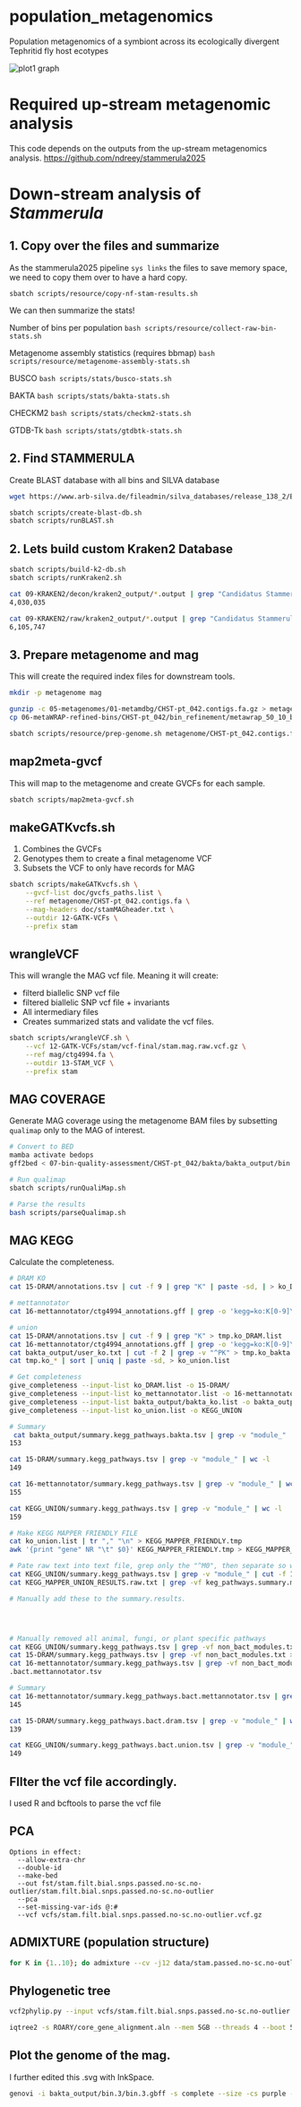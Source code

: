 # population_metagenomics
Population metagenomics of a symbiont across its ecologically divergent Tephritid fly host ecotypes

![plot1 graph](https://raw.githubusercontent.com/ndreey/population_metagenomics/b3e2d0558e14feb6fdfba23445aa94a704558541/img/fig1_final_hq.svg)

# Required up-stream metagenomic analysis
This code depends on the outputs from the up-stream metagenomics analysis.
https://github.com/ndreey/stammerula2025

# Down-stream analysis of _Stammerula_

## 1. Copy over the files and summarize
As the stammerula2025 pipeline `sys links` the files to save memory space, we need to copy them over to have a hard copy.

`sbatch scripts/resource/copy-nf-stam-results.sh`

We can then summarize the stats!

Number of bins per population
`bash scripts/resource/collect-raw-bin-stats.sh`

Metagenome assembly statistics (requires bbmap)
`bash scripts/resource/metagenome-assembly-stats.sh`

BUSCO
`bash scripts/stats/busco-stats.sh`

BAKTA
`bash scripts/stats/bakta-stats.sh`

CHECKM2
`bash scripts/stats/checkm2-stats.sh`

GTDB-Tk
`bash scripts/stats/gtdbtk-stats.sh`

## 2. Find STAMMERULA

Create BLAST database with all bins and SILVA database
```bash
wget https://www.arb-silva.de/fileadmin/silva_databases/release_138_2/Exports/SILVA_138.2_SSURef_NR99_tax_silva.fasta.gz

sbatch scripts/create-blast-db.sh
sbatch scripts/runBLAST.sh
```

## 2. Lets build custom Kraken2 Database

```bash
sbatch scripts/build-k2-db.sh
sbatch scripts/runKraken2.sh

cat 09-KRAKEN2/decon/kraken2_output/*.output | grep "Candidatus Stammerula" | grep "^C" | wc -l
4,030,035

cat 09-KRAKEN2/raw/kraken2_output/*.output | grep "Candidatus Stammerula" | grep "^C" | wc -l
6,105,747


```

## 3. Prepare metagenome and mag
This will create the required index files for downstream tools.

```bash
mkdir -p metagenome mag

gunzip -c 05-metagenomes/01-metamdbg/CHST-pt_042.contigs.fa.gz > metagenome/CHST-pt_042.contigs.fa
cp 06-metaWRAP-refined-bins/CHST-pt_042/bin_refinement/metawrap_50_10_bins/bin.3.fa mag/ctg4994.fa

sbatch scripts/resource/prep-genome.sh metagenome/CHST-pt_042.contigs.fa
```

## map2meta-gvcf
This will map to the metagenome and create GVCFs for each sample.

```bash
sbatch scripts/map2meta-gvcf.sh
```

## makeGATKvcfs.sh
1. Combines the GVCFs
2. Genotypes them to create a final metagenome VCF
3. Subsets the VCF to only have records for MAG

```bash
sbatch scripts/makeGATKvcfs.sh \
	--gvcf-list doc/gvcfs_paths.list \
	--ref metagenome/CHST-pt_042.contigs.fa \
	--mag-headers doc/stamMAGheader.txt \
	--outdir 12-GATK-VCFs \
	--prefix stam
```

## wrangleVCF
This will wrangle the MAG vcf file. Meaning it will create:
- filterd biallelic SNP vcf file
- filtered biallelic SNP vcf file + invariants
- All intermediary files
- Creates summarized stats and validate the vcf files.
  
```bash
sbatch scripts/wrangleVCF.sh \
	--vcf 12-GATK-VCFs/stam/vcf-final/stam.mag.raw.vcf.gz \
	--ref mag/ctg4994.fa \
	--outdir 13-STAM_VCF \
	--prefix stam
```


## MAG COVERAGE
Generate MAG coverage using the metagenome BAM files by subsetting `qualimap` only to the MAG of interest.
```bash
# Convert to BED
mamba activate bedops
gff2bed < 07-bin-quality-assessment/CHST-pt_042/bakta/bakta_output/bin.3/bin.3.txt.gff3 > 07-bin-quality-assessment/CHST-pt_042/bakta/bakta_output/bin.3/bin.3.bed

# Run qualimap
sbatch scripts/runQualiMap.sh

# Parse the results
bash scripts/parseQualimap.sh

```

## MAG KEGG
Calculate the completeness.

```bash
# DRAM KO
cat 15-DRAM/annotations.tsv | cut -f 9 | grep "K" | paste -sd, | > ko_DRAM.list

# mettannotator
cat 16-mettannotator/ctg4994_annotations.gff | grep -o 'kegg=ko:K[0-9]\+' | cut -f 2 -d ":" | paste -sd, > ko_mettannotator.list

# union
cat 15-DRAM/annotations.tsv | cut -f 9 | grep "K" > tmp.ko_DRAM.list
cat 16-mettannotator/ctg4994_annotations.gff | grep -o 'kegg=ko:K[0-9]\+' | cut -f 2 -d ":" > tmp.ko_mettannotator.list
cat bakta_output/user_ko.txt | cut -f 2 | grep -v "^PK" > tmp.ko_bakta.list
cat tmp.ko_* | sort | uniq | paste -sd, > ko_union.list

# Get completeness
give_completeness --input-list ko_DRAM.list -o 15-DRAM/
give_completeness --input-list ko_mettannotator.list -o 16-mettannotator/
give_completeness --input-list bakta_output/bakta_ko.list -o bakta_output/
give_completeness --input-list ko_union.list -o KEGG_UNION

# Summary
 cat bakta_output/summary.kegg_pathways.bakta.tsv | grep -v "module_" | wc -l
153

cat 15-DRAM/summary.kegg_pathways.tsv | grep -v "module_" | wc -l
149

cat 16-mettannotator/summary.kegg_pathways.tsv | grep -v "module_" | wc -l
155

cat KEGG_UNION/summary.kegg_pathways.tsv | grep -v "module_" | wc -l
159

# Make KEGG MAPPER FRIENDLY FILE
cat ko_union.list | tr "," "\n" > KEGG_MAPPER_FRIENDLY.tmp
awk '{print "gene" NR "\t" $0}' KEGG_MAPPER_FRIENDLY.tmp > KEGG_MAPPER_FRIENDLY.tsv

# Pate raw text into text file, grep only the "^M0", then separate so we have one column module, other pathway name.
cat KEGG_UNION/summary.kegg_pathways.tsv | grep -v "module_" | cut -f 1 > keg_pathways.summary.modules.txt
cat KEGG_MAPPER_UNION_RESULTS.raw.txt | grep -vf keg_pathways.summary.modules.txt > MISSING_MODULES.raw.txt

# Manually add these to the summary.results.




# Manually removed all animal, fungi, or plant specific pathways
cat KEGG_UNION/summary.kegg_pathways.tsv | grep -vf non_bact_modules.txt > KEGG_UNION/summary.kegg_pathways.bact.union.tsv
cat 15-DRAM/summary.kegg_pathways.tsv | grep -vf non_bact_modules.txt > 15-DRAM/summary.kegg_pathways.bact.dram.tsv
cat 16-mettannotator/summary.kegg_pathways.tsv | grep -vf non_bact_modules.txt > 16-mettannotator/summary.kegg_pathways
.bact.mettannotator.tsv

# Summary
cat 16-mettannotator/summary.kegg_pathways.bact.mettannotator.tsv | grep -v "module_" | wc -l
145

cat 15-DRAM/summary.kegg_pathways.bact.dram.tsv | grep -v "module_" | wc -l
139

cat KEGG_UNION/summary.kegg_pathways.bact.union.tsv | grep -v "module_" | wc -l
149
```

## FIlter the vcf file accordingly. 
I used R and bcftools to parse the vcf file

## PCA
```PLINK v1.9.0-b.7.7 64-bit (22 Oct 2024)
Options in effect:
  --allow-extra-chr
  --double-id
  --make-bed
  --out fst/stam.filt.bial.snps.passed.no-sc.no-outlier/stam.filt.bial.snps.passed.no-sc.no-outlier
  --pca
  --set-missing-var-ids @:#
  --vcf vcfs/stam.filt.bial.snps.passed.no-sc.no-outlier.vcf.gz
  ```
## ADMIXTURE (population structure)
```bash
for K in {1..10}; do admixture --cv -j12 data/stam.passed.no-sc.no-outlier.bed $K > stam.passed.no-sc.no-outlier.log-$K.out ; done
```

## Phylogenetic tree

```bash
vcf2phylip.py --input vcfs/stam.filt.bial.snps.passed.no-sc.no-outlier.vcf.gz --output-folder vcf2phylip/ --output-prefix stam.filt.bial.passed.no-sc.no-outlier --fasta --nexus

iqtree2 -s ROARY/core_gene_alignment.aln --mem 5GB --threads 4 --boot 500 -m MFP --prefix stam_roary
```

## Plot the genome of the mag.
I further edited this .svg with InkSpace.
```bash
genovi -i bakta_output/bin.3/bin.3.gbff -s complete --size -cs purple -k -t "Stammerula tephritidis" -te --title_position center -o stam_purple
```

